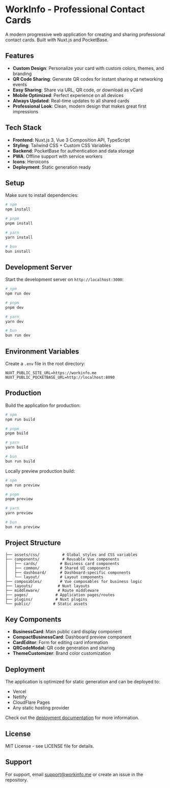 # WorkInfo - Professional Contact Cards

A modern progressive web application for creating and sharing professional contact cards. Built with Nuxt.js and PocketBase.

## Features

- **Custom Design**: Personalize your card with custom colors, themes, and branding
- **QR Code Sharing**: Generate QR codes for instant sharing at networking events
- **Easy Sharing**: Share via URL, QR code, or download as vCard
- **Mobile Optimized**: Perfect experience on all devices
- **Always Updated**: Real-time updates to all shared cards
- **Professional Look**: Clean, modern design that makes great first impressions

## Tech Stack

- **Frontend**: Nuxt.js 3, Vue 3 Composition API, TypeScript
- **Styling**: Tailwind CSS + Custom CSS Variables
- **Backend**: PocketBase for authentication and data storage
- **PWA**: Offline support with service workers
- **Icons**: Heroicons
- **Deployment**: Static generation ready

## Setup

Make sure to install dependencies:

```bash
# npm
npm install

# pnpm
pnpm install

# yarn
yarn install

# bun
bun install
```

## Development Server

Start the development server on `http://localhost:3000`:

```bash
# npm
npm run dev

# pnpm
pnpm dev

# yarn
yarn dev

# bun
bun run dev
```

## Environment Variables

Create a `.env` file in the root directory:

```env
NUXT_PUBLIC_SITE_URL=https://workinfo.me
NUXT_PUBLIC_POCKETBASE_URL=http://localhost:8090
```

## Production

Build the application for production:

```bash
# npm
npm run build

# pnpm
pnpm build

# yarn
yarn build

# bun
bun run build
```

Locally preview production build:

```bash
# npm
npm run preview

# pnpm
pnpm preview

# yarn
yarn preview

# bun
bun run preview
```

## Project Structure

```
├── assets/css/          # Global styles and CSS variables
├── components/          # Reusable Vue components
│   ├── cards/          # Business card components
│   ├── common/         # Shared UI components
│   ├── dashboard/      # Dashboard-specific components
│   └── layout/         # Layout components
├── composables/        # Vue composables for business logic
├── layouts/           # Nuxt layouts
├── middleware/        # Route middleware
├── pages/            # Application pages/routes
├── plugins/          # Nuxt plugins
└── public/          # Static assets
```

## Key Components

- **BusinessCard**: Main public card display component
- **CompactBusinessCard**: Dashboard preview component
- **CardEditor**: Form for editing card information
- **QRCodeModal**: QR code generation and sharing
- **ThemeCustomizer**: Brand color customization

## Deployment

The application is optimized for static generation and can be deployed to:

- Vercel
- Netlify
- CloudFlare Pages
- Any static hosting provider

Check out the [deployment documentation](https://nuxt.com/docs/getting-started/deployment) for more information.

## License

MIT License - see LICENSE file for details.

## Support

For support, email support@workinfo.me or create an issue in the repository.
